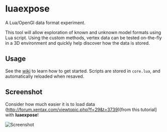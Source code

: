 luaexpose
=========

A Lua/OpenGl data format experiment.

This tool will allow exploration of known and unknown model formats using Lua script. Using the custom methods, vertex data can be tested on-the-fly in a 3D environment and quickly help discover how the data is stored.


## Usage

See the [wiki](/wiki) to learn how to get started. Scripts are stored in `core.lua`, and automatically reloaded when resaved.


## Screenshot

Consider how much easier it is to load data (http://forum.xentax.com/viewtopic.php?f=29&t=3739)[from this tutorial] with **luaexpose**!

![Screenshot](http://i.imgur.com/sbAyK.png)
